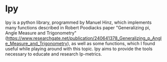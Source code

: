 # lpy
lpy is a python library, programmed by Manuel Hinz, which implements many functions described in Robert Poodiacks paper "Generalizing pi, Angle Measure and Trigonometry" (https://www.researchgate.net/publication/240641378_Generalizing_p_Angle_Measure_and_Trigonometry), as well as some functions, which I found useful while playing around with this topic. lpy aims to provide the tools necessary to educate and research lp-metrics.
